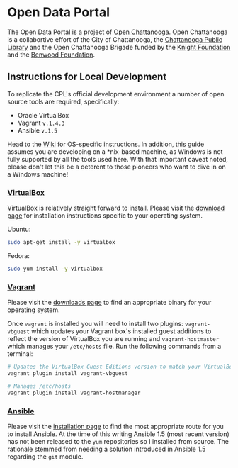 Open Data Portal
================

The Open Data Portal is a project of [Open Chattanooga](http://openchattanooga.com). Open Chattanooga is a collabortive effort of the City of Chattanooga, the [Chattanooga Public Library](http://chattlibrary.org) and the Open Chattanooga Brigade funded by the [Knight Foundation](http://www.knightfoundation.org) and the [Benwood Foundation](http://www.benwood.org).

## Instructions for Local Development

To replicate the CPL's official development environment a number of open source tools are required, specifically: 

* Oracle VirtualBox
* Vagrant `v.1.4.3`
* Ansible `v.1.5`

Head to the [Wiki](https://github.com/ChattanoogaPublicLibrary/open-data-portal/wiki) for OS-specific instructions. In addition, this guide assumes you are developing on a *nix-based machine, as Windows is not fully supported by all the tools used here. With that important caveat noted, please don't let this be a deterent to those pioneers who want to dive in on a Windows machine!

### [VirtualBox](https://www.virtualbox.org/)

VirtualBox is relatively straight forward to install. Please visit the [download page](https://www.virtualbox.org/wiki/Downloads) for installation instructions specific to your operating system.

Ubuntu:
```bash
sudo apt-get install -y virtualbox
```

Fedora:
```bash
sudo yum install -y virtualbox
```

### [Vagrant](http://www.vagrantup.com)

Please visit the [downloads page](http://www.vagrantup.com/download-archive/v1.4.3.html) to find an appropriate binary for your operating system.

Once `vagrant` is installed you will need to install two plugins: `vagrant-vbguest` which updates your Vagrant box's installed guest additions to reflect the version of VirtualBox you are running and `vagrant-hostmaster` which manages your `/etc/hosts` file.  Run the following commands from a terminal:

```bash
# Updates the VirtualBox Guest Editions version to match your VirtualBox version
vagrant plugin install vagrant-vbguest

# Manages /etc/hosts 
vagrant plugin install vagrant-hostmanager
```

### [Ansible](http://www.ansible.com/home)

Please visit the [installation page](http://docs.ansible.com/intro_installation.html#running-from-source) to find the most appropriate route for you to install Ansible. At the time of this writing Ansible 1.5 (most recent version) has not been released to the `yum` repositories so I installed from source. The rationale stemmed from needing a solution introduced in Ansible 1.5 regarding the `git` module.
